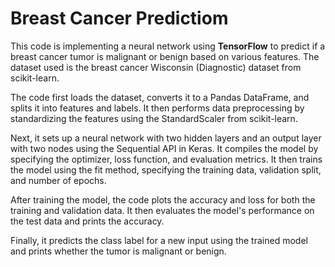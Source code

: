 # Breast Cancer Predictiom

This code is implementing a neural network using **TensorFlow** to predict if a breast cancer tumor is malignant or benign based on various features. The dataset used is the breast cancer Wisconsin (Diagnostic) dataset from scikit-learn.

The code first loads the dataset, converts it to a Pandas DataFrame, and splits it into features and labels. It then performs data preprocessing by standardizing the features using the StandardScaler from scikit-learn.

Next, it sets up a neural network with two hidden layers and an output layer with two nodes using the Sequential API in Keras. It compiles the model by specifying the optimizer, loss function, and evaluation metrics. It then trains the model using the fit method, specifying the training data, validation split, and number of epochs.

After training the model, the code plots the accuracy and loss for both the training and validation data. It then evaluates the model's performance on the test data and prints the accuracy.

Finally, it predicts the class label for a new input using the trained model and prints whether the tumor is malignant or benign.
